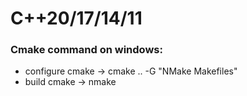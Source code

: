 # C++20/17/14/11
### Cmake command on windows:
-	configure cmake -> cmake .. -G "NMake Makefiles"
- build cmake -> nmake